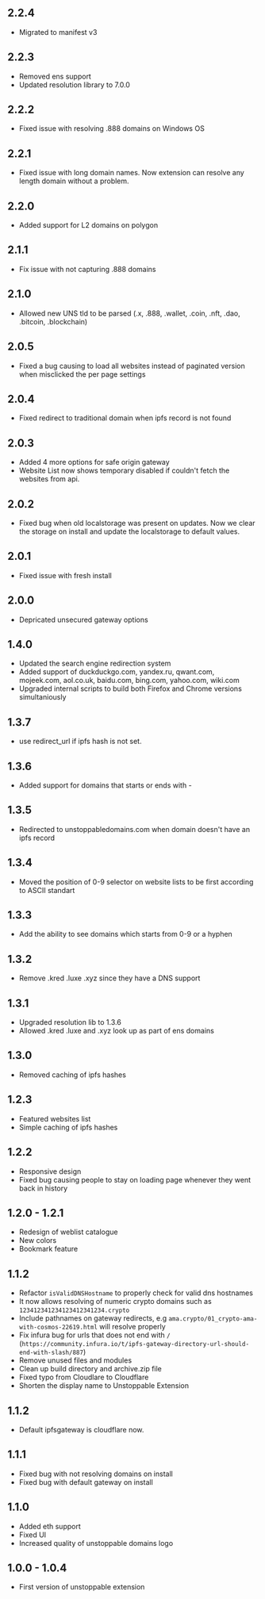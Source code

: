 ## 2.2.4
* Migrated to manifest v3

## 2.2.3
* Removed ens support
* Updated resolution library to 7.0.0
## 2.2.2
* Fixed issue with resolving .888 domains on Windows OS
## 2.2.1
* Fixed issue with long domain names. Now extension can resolve any length domain without a problem.

## 2.2.0
* Added support for L2 domains on polygon

## 2.1.1
* Fix issue with not capturing .888 domains

## 2.1.0
* Allowed new UNS tld to be parsed (.x, .888, .wallet, .coin, .nft, .dao, .bitcoin, .blockchain)

## 2.0.5
* Fixed a bug causing to load all websites instead of paginated version when misclicked the per page settings

## 2.0.4
* Fixed redirect to traditional domain when ipfs record is not found

## 2.0.3
* Added 4 more options for safe origin gateway
* Website List now shows temporary disabled if couldn't fetch the websites from api.

## 2.0.2
* Fixed bug when old localstorage was present on updates. Now we clear the storage on install and update the localstorage to default values.

## 2.0.1
* Fixed issue with fresh install

## 2.0.0
* Depricated unsecured gateway options

## 1.4.0
* Updated the search engine redirection system
* Added support of duckduckgo.com, yandex.ru, qwant.com, mojeek.com, aol.co.uk, baidu.com, bing.com, yahoo.com, wiki.com
* Upgraded internal scripts to build both Firefox and Chrome versions simultaniously 

## 1.3.7
* use redirect_url if ipfs hash is not set.

## 1.3.6
* Added support for domains that starts or ends with -

## 1.3.5
* Redirected to unstoppabledomains.com when domain doesn't have an ipfs record

## 1.3.4
* Moved the position of 0-9 selector on website lists to be first according to ASCII standart

## 1.3.3
* Add the ability to see domains which starts from 0-9 or a hyphen 

## 1.3.2
* Remove .kred .luxe .xyz since they have a DNS support

## 1.3.1
* Upgraded resolution lib to 1.3.6
* Allowed .kred .luxe and .xyz look up as part of ens domains

## 1.3.0
* Removed caching of ipfs hashes

## 1.2.3
* Featured websites list
* Simple caching of ipfs hashes

## 1.2.2
* Responsive design
* Fixed bug causing people to stay on loading page whenever they went back in history

## 1.2.0 - 1.2.1
 * Redesign of weblist catalogue
 * New colors
 * Bookmark feature

## 1.1.2
 * Refactor `isValidDNSHostname` to properly check for valid dns hostnames
 * It now allows resolving of numeric crypto domains such as `123412341234123412341234.crypto`
 * Include pathnames on gateway redirects, e.g `ama.crypto/01_crypto-ama-with-cosmos-22619.html` will resolve properly
 * Fix infura bug for urls that does not end with `/` (`https://community.infura.io/t/ipfs-gateway-directory-url-should-end-with-slash/887`)
 * Remove unused files and modules
 * Clean up build directory and archive.zip file
 * Fixed typo from Cloudlare to Cloudflare 
 * Shorten the display name to Unstoppable Extension

## 1.1.2
 * Default ipfsgateway is cloudflare now.

## 1.1.1
 * Fixed bug with not resolving domains on install
 * Fixed bug with default gateway on install

## 1.1.0
 * Added eth support
 * Fixed UI
 * Increased quality of unstoppable domains logo

## 1.0.0 - 1.0.4
 * First version of unstoppable extension
